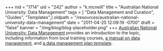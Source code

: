 +++
nid = "1714"
uid = "242"
author = "k.mcneill"
title = "Australian National University: Data Management"
tags = [ "Data Management and Curation", "Guides", "Templates",]
oldpath = "/resources/australian-national-university-data-management"
date = "2011-04-25 12:09:19 -0700"
draft = "false"
banner = "/img/blog/blog-placeholder.png"
+++
[Australian National University: Data
Management](http://libguides.anu.edu.au/datamanagement%20) provides an
introduction to the topic, including information from local training
courses, [a manual on data
management](http://anulib.anu.edu.au/_resources/training-and-resources/guides/DataManagement.pdf),
and [a data management plan
template](http://libguides.anu.edu.au/content.php?pid=372387&sid=3050505).
